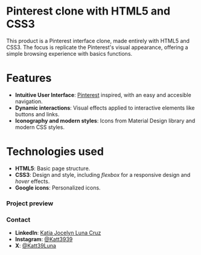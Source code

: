 # Pinterest clone with HTML5 and CSS3

This product is a Pinterest interface clone, made entirely with HTML5 and CSS3. The focus is replicate the Pinterest's visual appearance, offering a simple browsing experience with basics functions.

# Features

+ **Intuitive User Interface**: [Pinterest](https://www.pinterest.com.mx/) inspired, with an easy and accesible navigation.
+ **Dynamic interactions**: Visual effects applied to interactive elements like buttons and links.
+ **Iconography and modern styles**: Icons from Material Design library and modern CSS styles.

# Technologies used

+ **HTML5**: Basic page structure.
+ **CSS3**: Design and style, including _flexbox_ for a responsive design and _hover_ effects.
+ **Google icons**: Personalized icons.

### Project preview

### Contact

+ **LinkedIn**: [Katia Jocelyn Luna Cruz](https://www.linkedin.com/in/katialuna39)
+ **Instagram**: [@Katt3939](https://www.instagram.com/katt3939/)
+ **X**: [@Katt39Luna](https://x.com/Katt39Luna)
